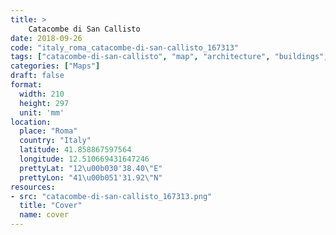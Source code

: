 ```yaml
---
title: > 
    Catacombe di San Callisto
date: 2018-09-26
code: "italy_roma_catacombe-di-san-callisto_167313"
tags: ["catacombe-di-san-callisto", "map", "architecture", "buildings", "Roma", "Italy"]
categories: ["Maps"]
draft: false
format:
  width: 210
  height: 297
  unit: 'mm'
location:
  place: "Roma"
  country: "Italy"
  latitude: 41.858867597564
  longitude: 12.510669431647246
  prettyLat: "12\u00b030'38.40\"E"
  prettyLon: "41\u00b051'31.92\"N"
resources:
- src: "catacombe-di-san-callisto_167313.png"
  title: "Cover"
  name: cover
---
```

